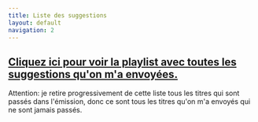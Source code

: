 ```yaml
---
title: Liste des suggestions
layout: default
navigation: 2
---
```


## [Cliquez ici pour voir la playlist avec toutes les suggestions qu'on m'a envoyées.](https://www.youtube.com/playlist?list=PLIgk8mzU2JAVam9gmbYwxPE9_w5L6cSTc)


Attention: je retire progressivement de cette liste tous les titres qui sont passés dans l'émission, donc ce sont tous les titres qu'on m'a envoyés qui ne sont jamais passés.
